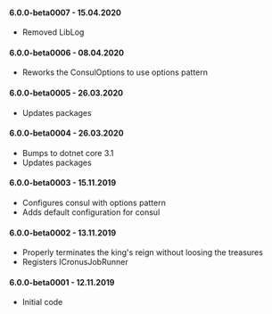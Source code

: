 #### 6.0.0-beta0007 - 15.04.2020
* Removed LibLog

#### 6.0.0-beta0006 - 08.04.2020
* Reworks the ConsulOptions to use options pattern

#### 6.0.0-beta0005 - 26.03.2020
* Updates packages

#### 6.0.0-beta0004 - 26.03.2020
* Bumps to dotnet core 3.1
* Updates packages

#### 6.0.0-beta0003 - 15.11.2019
* Configures consul with options pattern
* Adds default configuration for consul

#### 6.0.0-beta0002 - 13.11.2019
* Properly terminates the king's reign without loosing the treasures
* Registers ICronusJobRunner

#### 6.0.0-beta0001 - 12.11.2019
* Initial code
